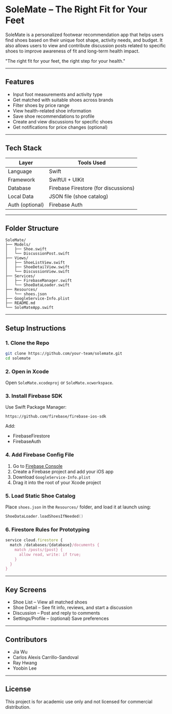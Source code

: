 # SoleMate – The Right Fit for Your Feet

SoleMate is a personalized footwear recommendation app that helps users find shoes based on their unique foot shape, activity needs, and budget. It also allows users to view and contribute discussion posts related to specific shoes to improve awareness of fit and long-term health impact.

"The right fit for your feet, the right step for your health."

---

## Features

- Input foot measurements and activity type  
- Get matched with suitable shoes across brands  
- Filter shoes by price range  
- View health-related shoe information  
- Save shoe recommendations to profile  
- Create and view discussions for specific shoes  
- Get notifications for price changes (optional)  

---

## Tech Stack

| Layer        | Tools Used                            |
|--------------|----------------------------------------|
| Language     | Swift                                  |
| Framework    | SwiftUI + UIKit                        |
| Database     | Firebase Firestore (for discussions)   |
| Local Data   | JSON file (shoe catalog)               |
| Auth (optional) | Firebase Auth                       |

---

## Folder Structure

```
SoleMate/
├── Models/
│   ├── Shoe.swift
│   └── DiscussionPost.swift
├── Views/
│   ├── ShoeListView.swift
│   ├── ShoeDetailView.swift
│   └── DiscussionView.swift
├── Services/
│   ├── FirebaseManager.swift
│   └── ShoeDataLoader.swift
├── Resources/
│   └── shoes.json
├── GoogleService-Info.plist
├── README.md
└── SoleMateApp.swift
```

---

## Setup Instructions

### 1. Clone the Repo

```bash
git clone https://github.com/your-team/solemate.git
cd solemate
```

### 2. Open in Xcode

Open `SoleMate.xcodeproj` or `SoleMate.xcworkspace`.

### 3. Install Firebase SDK

Use Swift Package Manager:

```
https://github.com/firebase/firebase-ios-sdk
```

Add:
- FirebaseFirestore  
- FirebaseAuth 

### 4. Add Firebase Config File

1. Go to [Firebase Console](https://console.firebase.google.com/)
2. Create a Firebase project and add your iOS app  
3. Download `GoogleService-Info.plist`  
4. Drag it into the root of your Xcode project  

### 5. Load Static Shoe Catalog

Place `shoes.json` in the `Resources/` folder, and load it at launch using:

```swift
ShoeDataLoader.loadShoesIfNeeded()
```

### 6. Firestore Rules for Prototyping

```js
service cloud.firestore {
  match /databases/{database}/documents {
    match /posts/{post} {
      allow read, write: if true;
    }
  }
}
```

---

## Key Screens

- Shoe List – View all matched shoes  
- Shoe Detail – See fit info, reviews, and start a discussion  
- Discussion – Post and reply to comments  
- Settings/Profile – (optional) Save preferences  

---

## Contributors

- Jia Wu  
- Carlos Alexis Carrillo-Sandoval  
- Ray Hwang  
- Yoobin Lee  

---

## License

This project is for academic use only and not licensed for commercial distribution.
